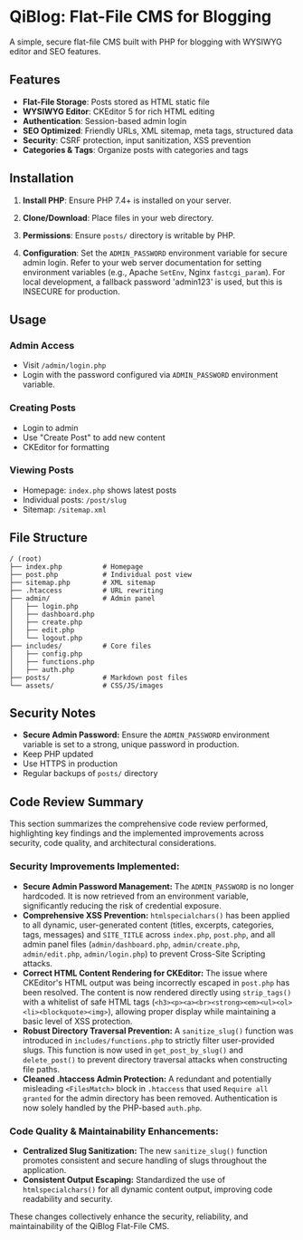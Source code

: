# QiBlog: Flat-File CMS for Blogging

A simple, secure flat-file CMS built with PHP for blogging with WYSIWYG editor and SEO features.

## Features

- **Flat-File Storage**: Posts stored as HTML static file
- **WYSIWYG Editor**: CKEditor 5 for rich HTML editing
- **Authentication**: Session-based admin login
- **SEO Optimized**: Friendly URLs, XML sitemap, meta tags, structured data
- **Security**: CSRF protection, input sanitization, XSS prevention
- **Categories & Tags**: Organize posts with categories and tags

## Installation

1. **Install PHP**: Ensure PHP 7.4+ is installed on your server.

2. **Clone/Download**: Place files in your web directory.

3. **Permissions**: Ensure `posts/` directory is writable by PHP.

4. **Configuration**: Set the `ADMIN_PASSWORD` environment variable for secure admin login. Refer to your web server documentation for setting environment variables (e.g., Apache `SetEnv`, Nginx `fastcgi_param`). For local development, a fallback password 'admin123' is used, but this is INSECURE for production.

## Usage

### Admin Access
- Visit `/admin/login.php`
- Login with the password configured via `ADMIN_PASSWORD` environment variable.

### Creating Posts
- Login to admin
- Use "Create Post" to add new content
- CKEditor for formatting

### Viewing Posts
- Homepage: `index.php` shows latest posts
- Individual posts: `/post/slug`
- Sitemap: `/sitemap.xml`

## File Structure

```
/ (root)
├── index.php          # Homepage
├── post.php           # Individual post view
├── sitemap.php        # XML sitemap
├── .htaccess          # URL rewriting
├── admin/             # Admin panel
│   ├── login.php
│   ├── dashboard.php
│   ├── create.php
│   ├── edit.php
│   └── logout.php
├── includes/          # Core files
│   ├── config.php
│   ├── functions.php
│   ├── auth.php
├── posts/             # Markdown post files
└── assets/            # CSS/JS/images
```

## Security Notes

- **Secure Admin Password:** Ensure the `ADMIN_PASSWORD` environment variable is set to a strong, unique password in production.
- Keep PHP updated
- Use HTTPS in production
- Regular backups of `posts/` directory

## Code Review Summary

This section summarizes the comprehensive code review performed, highlighting key findings and the implemented improvements across security, code quality, and architectural considerations.

### Security Improvements Implemented:

*   **Secure Admin Password Management:** The `ADMIN_PASSWORD` is no longer hardcoded. It is now retrieved from an environment variable, significantly reducing the risk of credential exposure.
*   **Comprehensive XSS Prevention:** `htmlspecialchars()` has been applied to all dynamic, user-generated content (titles, excerpts, categories, tags, messages) and `SITE_TITLE` across `index.php`, `post.php`, and all admin panel files (`admin/dashboard.php`, `admin/create.php`, `admin/edit.php`, `admin/login.php`) to prevent Cross-Site Scripting attacks.
*   **Correct HTML Content Rendering for CKEditor:** The issue where CKEditor's HTML output was being incorrectly escaped in `post.php` has been resolved. The content is now rendered directly using `strip_tags()` with a whitelist of safe HTML tags (`<h3><p><a><br><strong><em><ul><ol><li><blockquote><img>`), allowing proper display while maintaining a basic level of XSS protection.
*   **Robust Directory Traversal Prevention:** A `sanitize_slug()` function was introduced in `includes/functions.php` to strictly filter user-provided slugs. This function is now used in `get_post_by_slug()` and `delete_post()` to prevent directory traversal attacks when constructing file paths.
*   **Cleaned .htaccess Admin Protection:** A redundant and potentially misleading `<FilesMatch>` block in `.htaccess` that used `Require all granted` for the admin directory has been removed. Authentication is now solely handled by the PHP-based `auth.php`.

### Code Quality & Maintainability Enhancements:

*   **Centralized Slug Sanitization:** The new `sanitize_slug()` function promotes consistent and secure handling of slugs throughout the application.
*   **Consistent Output Escaping:** Standardized the use of `htmlspecialchars()` for all dynamic content output, improving code readability and security.

These changes collectively enhance the security, reliability, and maintainability of the QiBlog Flat-File CMS.
